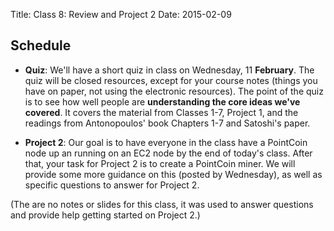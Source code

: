 Title: Class 8: Review and Project 2
Date: 2015-02-09

## Schedule 

   <div class="todo"> 

- **Quiz**: We'll have a short quiz in class on Wednesday, 11
    **February**.  The quiz will be closed resources, except for your course notes (things you have on paper, not using the electronic resources).  The point of the quiz is to see how well people are **understanding the core ideas we've covered**.  It covers the material from Classes 1-7, Project 1, and the readings from Antonopoulos' book Chapters 1-7 and Satoshi's paper.

- **Project 2**: Our goal is to have everyone in the class have a
    PointCoin node up an running on an EC2 node by the end of today's
    class.  After that, your task for Project 2 is to create a PointCoin
    miner.  We will provide some more guidance on this (posted by
    Wednesday), as well as specific questions to answer for Project 2.
   </div>

(The are no notes or slides for this class, it was used to answer
questions and provide help getting started on Project 2.)


